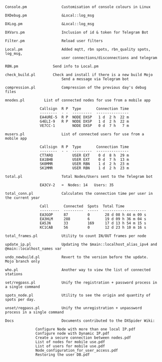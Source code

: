    Console.pm                Customisation of console colours in Linux

    DXDebug.pm                &Local::log_msg

    DXLog.pm                  &Local::log_msg

    DXVars.pm                 Inclusion of id & token for Telegram Bot

    Filter.pm                 Reload user filters

    Local.pm                  Added mqtt, rbn spots, rbn_quality spots, log_msg,
                              user connections/disconnections and telegram

    RBN.pm		          Send info to Local.pm

    check_build.pl		  Check and install if there is a new build Mojo
                              Send a message via Telegram bot
			      
    compression.pl            Compression of the previous day's debug files

    mnodes.pl		  List of connected nodes for use from a mobile app

					Callsign  R P  Type       Connection Time
					--------  - -  ---------  ---------------
					EA4URE-5  R P  NODE DXSP   1 d  2 h  22 m
					G4ELI-9   R P  NODE DXSP   1 d  2 h  22 m
					VE7CC-1        NODE DXSP   0 d  7 h   7 m

    musers.pl                 List of connected users for use from a mobile app

					Callsign  R P  Type       Connection Time
					--------  - -  ---------  ---------------
					CT7ARQ         USER EXT    0 d  8 h  29 m
					EA1BHB         USER EXT    0 d  7 h  13 m
					SK0MMR         USER RBN    1 d  2 h  23 m
					SK1MMR         USER RBN    1 d  2 h  23 m

    total.pl                  Total Nodes/Users sent to the Telegram bot

					EA3CV-2   ➡️  Nodes: 14   Users: 35

    total_conn.pl             Calculates the connection time per user in the current year

					Call       Connected  Spots  Total Time
					---------  ---------  -----  --------------------
					EA3GOP     87         0       28 d 08 h 44 m 09 s
					EA3HLM     288        6       19 d 09 h 36 m 04 s
					EA5JN      33         169     17 d 13 h 54 m 15 s
					KC1CAB     56         0       12 d 23 h 10 m 16 s
     
    total_frames.pl           Utility to count IN/OUT frames per node

    update_ip.pl              Updating the $main::localhost_alias_ipv4 and @main::localhost_names var

    undo_newbuild.pl          Revert to the version before the update. Mojo branch only

    who.pl                    Another way to view the list of connected stations

    set/regpass.pl            Unify the registration + password process in a single command

    spots_node.pl             Utility to see the origin and quantity of spots per day.

    unset/regpass.pl          Unify the unregistration + unpassword process in a single command

    Docs                      Documents contributed to the DXSpider Wiki:

				  Configure Node with more than one local IP.pdf
				  Configure node with Dynamic IP.pdf
				  Create a secure connection between nodes.pdf
				  List of nodes for mobile use.pdf
				  List of users for mobile use.pdf
				  Node_configuration_for_user_access.pdf
				  Restoring the user DB.pdf

